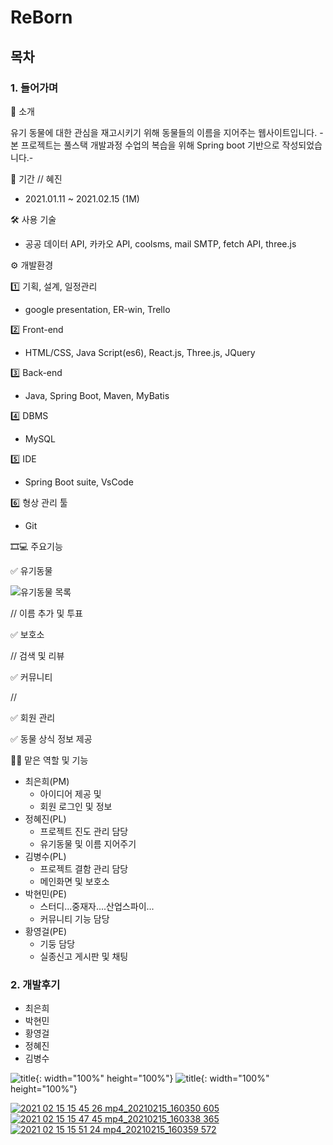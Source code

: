 # ReBorn

## 목차

### 1. 들어가며

📑 소개

유기 동물에 대한 관심을 재고시키기 위해 동물들의 이름을 지어주는 웹사이트입니다.
-본 프로젝트는 풀스택 개발과정 수업의 복습을 위해 Spring boot 기반으로 작성되었습니다.-

📆 기간   // 혜진

 - 2021.01.11 ~ 2021.02.15 (1M)

🛠 사용 기술 

 - 공공 데이터 API, 카카오 API, coolsms, mail SMTP, fetch API, three.js

⚙ 개발환경

1️⃣ 기획, 설계, 일정관리

- google presentation, ER-win, Trello

2️⃣ Front-end

- HTML/CSS, Java Script(es6), React.js, Three.js, JQuery

3️⃣ Back-end

- Java, Spring Boot, Maven, MyBatis

4️⃣ DBMS

- MySQL

5️⃣ IDE

- Spring Boot suite, VsCode

6️⃣ 형상 관리 툴

- Git

🎞💻 주요기능


✅ 유기동물

![유기동물 목록](https://user-images.githubusercontent.com/67853050/107916610-e78f0c80-6fa9-11eb-90a5-6abc0cb63c86.gif)

// 이름 추가 및 투표

✅ 보호소

// 검색 및 리뷰

✅ 커뮤니티

// 

✅ 회원 관리

✅ 동물 상식 정보 제공

👨‍🦲 맡은 역할 및 기능

- 최은희(PM)
    - 아이디어 제공 및
    - 회원 로그인 및 정보
- 정혜진(PL)
    - 프로젝트 진도 관리 담당
    - 유기동물 및 이름 지어주기
- 김병수(PL)
    - 프로젝트 결함 관리 담당
    - 메인화면 및 보호소
- 박현민(PE)
    - 스터디...중재자....산업스파이...
    - 커뮤니티 기능 담당
- 황영걸(PE)
    - 기둥 담당
    - 실종신고 게시판 및 채팅

### 2. 개발후기

- 최은희
- 박현민
- 황영걸
- 정혜진
- 김병수

![title](/img/myImg.png){: width="100%" height="100%"}
![title](https://imgur.com/gfXbJSe){: width="100%" height="100%"}











[![2021 02 15 15 45 26 mp4_20210215_160350 605](https://user-images.githubusercontent.com/74892930/107915348-aa297f80-6fa7-11eb-9afc-8b3937718bc3.jpg)](https://user-images.githubusercontent.com/74892930/107915267-8a925700-6fa7-11eb-856a-1bb3c162a796.mp4)
[![2021 02 15 15 47 45 mp4_20210215_160338 365](https://user-images.githubusercontent.com/74892930/107915352-ab5aac80-6fa7-11eb-9356-b9b81396480e.jpg)](https://user-images.githubusercontent.com/74892930/107915269-8c5c1a80-6fa7-11eb-8d6f-ba56724806fb.mp4)
[![2021 02 15 15 51 24 mp4_20210215_160359 572](https://user-images.githubusercontent.com/74892930/107915353-ab5aac80-6fa7-11eb-9203-f41559210c68.jpg)](https://user-images.githubusercontent.com/74892930/107915271-8cf4b100-6fa7-11eb-81fe-75c949e986f5.mp4)
